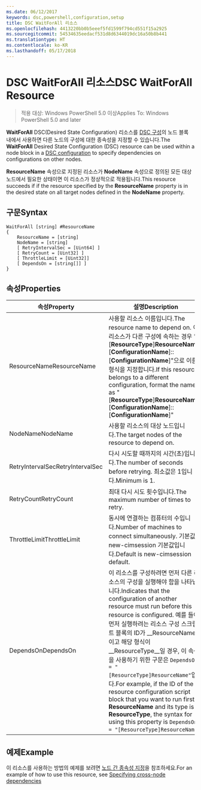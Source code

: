 ```yaml
---
ms.date: 06/12/2017
keywords: dsc,powershell,configuration,setup
title: DSC WaitForAll 리소스
ms.openlocfilehash: 4413220bb0b5eeef5fd1599f794cd551f15a2925
ms.sourcegitcommit: 54534635eedacf531d8d6344019dc16a50b8b441
ms.translationtype: HT
ms.contentlocale: ko-KR
ms.lasthandoff: 05/17/2018
---
```

# <a name="dsc-waitforall-resource"></a><span data-ttu-id="db308-103">DSC WaitForAll 리소스</span><span class="sxs-lookup"><span data-stu-id="db308-103">DSC WaitForAll Resource</span></span>

> <span data-ttu-id="db308-104">적용 대상: Windows PowerShell 5.0 이상</span><span class="sxs-lookup"><span data-stu-id="db308-104">Applies To: Windows PowerShell 5.0 and later</span></span>

<span data-ttu-id="db308-105">**WaitForAll** DSC(Desired State Configuration) 리소스를 [DSC 구성](configurations.md)의 노드 블록 내에서 사용하면 다른 노드의 구성에 대한 종속성을 지정할 수 있습니다.</span><span class="sxs-lookup"><span data-stu-id="db308-105">The **WaitForAll** Desired State Configuration (DSC) resource can be used within a node block in a [DSC configuration](configurations.md) to specify dependencies on configurations on other nodes.</span></span>

<span data-ttu-id="db308-106">**ResourceName** 속성으로 지정된 리소스가 **NodeName** 속성으로 정의된 모든 대상 노드에서 필요한 상태이면 이 리소스가 정상적으로 적용됩니다.</span><span class="sxs-lookup"><span data-stu-id="db308-106">This resource succeeds if if the resource specified by the **ResourceName** property is in the desired state on all target nodes defined in the **NodeName** property.</span></span>


## <a name="syntax"></a><span data-ttu-id="db308-107">구문</span><span class="sxs-lookup"><span data-stu-id="db308-107">Syntax</span></span>

```
WaitForAll [string] #ResourceName
{
    ResourceName = [string]
    NodeName = [string]
    [ RetryIntervalSec = [Uint64] ]
    [ RetryCount = [Uint32] ]
    [ ThrottleLimit = [Uint32]]
    [ DependsOn = [string[]] ]
}
```

## <a name="properties"></a><span data-ttu-id="db308-108">속성</span><span class="sxs-lookup"><span data-stu-id="db308-108">Properties</span></span>

|  <span data-ttu-id="db308-109">속성</span><span class="sxs-lookup"><span data-stu-id="db308-109">Property</span></span>  |  <span data-ttu-id="db308-110">설명</span><span class="sxs-lookup"><span data-stu-id="db308-110">Description</span></span>   |
|---|---|
| <span data-ttu-id="db308-111">ResourceName</span><span class="sxs-lookup"><span data-stu-id="db308-111">ResourceName</span></span>| <span data-ttu-id="db308-112">사용할 리소스 이름입니다.</span><span class="sxs-lookup"><span data-stu-id="db308-112">The resource name to depend on.</span></span> <span data-ttu-id="db308-113">이 리소스가 다른 구성에 속하는 경우 "[__ResourceType__]__ResourceName__::[__ConfigurationName__]::[__ConfigurationName__]"으로 이름의 형식을 지정합니다.</span><span class="sxs-lookup"><span data-stu-id="db308-113">If this resource belongs to a different configuration, format the name as "[__ResourceType__]__ResourceName__::[__ConfigurationName__]::[__ConfigurationName__]"</span></span>|
| <span data-ttu-id="db308-114">NodeName</span><span class="sxs-lookup"><span data-stu-id="db308-114">NodeName</span></span>| <span data-ttu-id="db308-115">사용할 리소스의 대상 노드입니다.</span><span class="sxs-lookup"><span data-stu-id="db308-115">The target nodes of the resource to depend on.</span></span>|
| <span data-ttu-id="db308-116">RetryIntervalSec</span><span class="sxs-lookup"><span data-stu-id="db308-116">RetryIntervalSec</span></span>| <span data-ttu-id="db308-117">다시 시도할 때까지의 시간(초)입니다.</span><span class="sxs-lookup"><span data-stu-id="db308-117">The number of seconds before retrying.</span></span> <span data-ttu-id="db308-118">최소값은 1입니다.</span><span class="sxs-lookup"><span data-stu-id="db308-118">Minimum is 1.</span></span>|
| <span data-ttu-id="db308-119">RetryCount</span><span class="sxs-lookup"><span data-stu-id="db308-119">RetryCount</span></span>| <span data-ttu-id="db308-120">최대 다시 시도 횟수입니다.</span><span class="sxs-lookup"><span data-stu-id="db308-120">The maximum number of times to retry.</span></span>|
| <span data-ttu-id="db308-121">ThrottleLimit</span><span class="sxs-lookup"><span data-stu-id="db308-121">ThrottleLimit</span></span>| <span data-ttu-id="db308-122">동시에 연결하는 컴퓨터의 수입니다.</span><span class="sxs-lookup"><span data-stu-id="db308-122">Number of machines to connect simultaneously.</span></span> <span data-ttu-id="db308-123">기본값은 new-cimsession 기본값입니다.</span><span class="sxs-lookup"><span data-stu-id="db308-123">Default is new-cimsession default.</span></span>|
| <span data-ttu-id="db308-124">DependsOn</span><span class="sxs-lookup"><span data-stu-id="db308-124">DependsOn</span></span> | <span data-ttu-id="db308-125">이 리소스를 구성하려면 먼저 다른 리소스의 구성을 실행해야 함을 나타냅니다.</span><span class="sxs-lookup"><span data-stu-id="db308-125">Indicates that the configuration of another resource must run before this resource is configured.</span></span> <span data-ttu-id="db308-126">예를 들어, 먼저 실행하려는 리소스 구성 스크립트 블록의 ID가 __ResourceName__이고 해당 형식이 __ResourceType__일 경우, 이 속성을 사용하기 위한 구문은 `DependsOn = "[ResourceType]ResourceName"`입니다.</span><span class="sxs-lookup"><span data-stu-id="db308-126">For example, if the ID of the resource configuration script block that you want to run first is __ResourceName__ and its type is __ResourceType__, the syntax for using this property is `DependsOn = "[ResourceType]ResourceName"`.</span></span>|


## <a name="example"></a><span data-ttu-id="db308-127">예제</span><span class="sxs-lookup"><span data-stu-id="db308-127">Example</span></span>

<span data-ttu-id="db308-128">이 리소스를 사용하는 방법의 예제를 보려면 [노드 간 종속성 지정](crossNodeDependencies.md)을 참조하세요.</span><span class="sxs-lookup"><span data-stu-id="db308-128">For an example of how to use this resource, see [Specifying cross-node dependencies](crossNodeDependencies.md)</span></span>